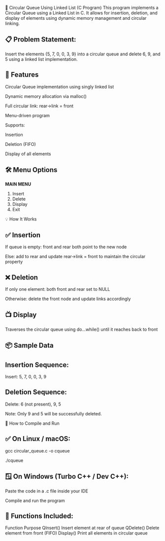 🔁 Circular Queue Using Linked List (C Program)
This program implements a Circular Queue using a Linked List in C. It allows for insertion, deletion, and display of elements using dynamic memory management and circular linking.

📋 Problem Statement:
---------------------
Insert the elements {5, 7, 0, 0, 3, 9} into a circular queue and delete 6, 9, and 5 using a linked list implementation.

🧠 Features
-----------
Circular Queue implementation using singly linked list

Dynamic memory allocation via malloc()

Full circular link: rear->link = front

Menu-driven program

Supports:

Insertion

Deletion (FIFO)

Display of all elements

🛠️ Menu Options
----------------

 ****MAIN MENU****

 1. Insert
 2. Delete
 3. Display
 4. Exit

💡 How It Works

✅ Insertion
------------
If queue is empty: front and rear both point to the new node

Else: add to rear and update rear->link = front to maintain the circular property

❌ Deletion
-----------
If only one element: both front and rear set to NULL

Otherwise: delete the front node and update links accordingly

📺 Display
----------
Traverses the circular queue using do...while() until it reaches back to front

📦 Sample Data
--------------
Insertion Sequence:
-------------------
Insert: 5, 7, 0, 0, 3, 9

Deletion Sequence:
------------------
Delete: 6 (not present), 9, 5

Note: Only 9 and 5 will be successfully deleted.

🔧 How to Compile and Run

✅ On Linux / macOS:
--------------------
gcc circular_queue.c -o cqueue

./cqueue

🪟 On Windows (Turbo C++ / Dev C++):
------------------------------------
Paste the code in a .c file inside your IDE

Compile and run the program

📘 Functions Included:
----------------------
Function	Purpose
QInsert()	Insert element at rear of queue
QDelete()	Delete element from front (FIFO)
Display()	Print all elements in circular queue


